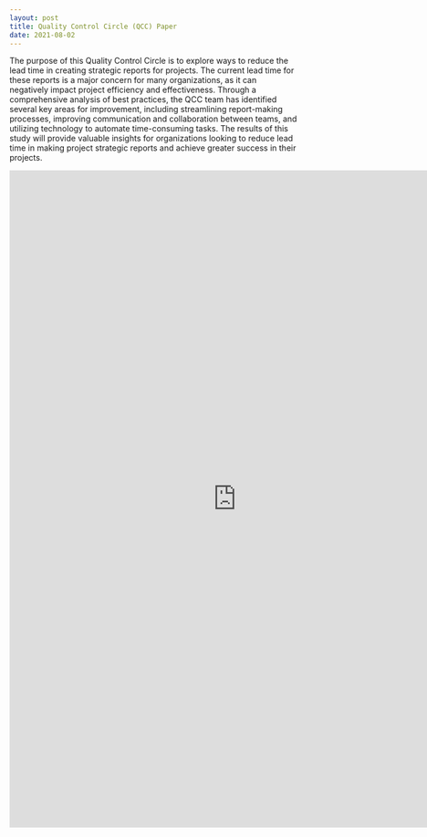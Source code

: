 ```yaml
---
layout: post
title: Quality Control Circle (QCC) Paper
date: 2021-08-02
---
```


The purpose of this Quality Control Circle is to explore ways to reduce the lead time in creating strategic reports for projects. 
The current lead time for these reports is a major concern for many organizations, as it can negatively impact project efficiency and effectiveness. 
Through a comprehensive analysis of best practices, the QCC team has identified several key areas for improvement, including streamlining report-making processes, improving communication and collaboration between teams, and utilizing technology to automate time-consuming tasks. 
The results of this study will provide valuable insights for organizations looking to reduce lead time in making project strategic reports and achieve greater success in their projects.

<iframe src="https://docs.google.com/presentation/d/e/2PACX-1vSeHSBG_Sx8HC8euWlC3OAvtkbmn2TM5CSi0eTTyXSKAQpxrckVTWHSzEoB179mLQ/embed?start=false&loop=false&delayms=3000" frameborder="0" width="793" height="1152" allowfullscreen="true" mozallowfullscreen="true" webkitallowfullscreen="true"></iframe>
